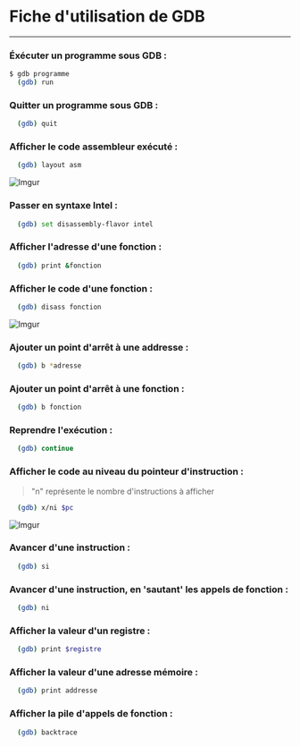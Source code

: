 # Fiche d'utilisation de GDB
---

### Éxécuter un programme sous GDB :
```sh
$ gdb programme
  (gdb) run
```

### Quitter un programme sous GDB :
```sh
  (gdb) quit
```
### Afficher le code assembleur exécuté :
```sh
  (gdb) layout asm
```
![Imgur](https://imgur.com/kRFfpxi.png)
### Passer en syntaxe Intel :
```sh
  (gdb) set disassembly-flavor intel
```

### Afficher l'adresse d'une fonction :
```sh
  (gdb) print &fonction
```

### Afficher le code d'une fonction :
```sh
  (gdb) disass fonction
```
![Imgur](https://imgur.com/wQPEHjE.png)
### Ajouter un point d'arrêt à une addresse :
```sh
  (gdb) b *adresse
```

### Ajouter un point d'arrêt à une fonction :
```sh
  (gdb) b fonction
```
### Reprendre l'exécution :
```sh
  (gdb) continue
```

### Afficher le code au niveau du pointeur d'instruction :
>"n" représente le nombre d'instructions à afficher
```sh
  (gdb) x/ni $pc 
```
![Imgur](https://imgur.com/0LK7CCR.png)
### Avancer d'une instruction :
```sh
  (gdb) si 
```
### Avancer d'une instruction, en 'sautant' les appels de fonction :
```sh
  (gdb) ni 
```
### Afficher la valeur d'un registre :
```sh
  (gdb) print $registre
```
### Afficher la valeur d'une adresse mémoire :
```sh
  (gdb) print addresse
```
### Afficher la pile d'appels de fonction :
```sh
  (gdb) backtrace
```
